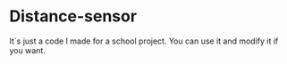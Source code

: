 # Distance-sensor
It´s just a code I made for a school project.
You can use it and modify it if you want.

